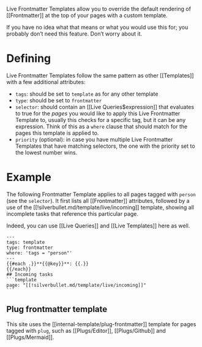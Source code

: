 Live Frontmatter Templates allow you to override the default rendering of [[Frontmatter]] at the top of your pages with a custom template.

If you have no idea what that means or what you would use this for; you probably don’t need this feature. Don’t worry about it.

# Defining
Live Frontmatter Templates follow the same pattern as other [[Templates]] with a few additional attributes:

* `tags`: should be set to `template` as for any other template
* `type`: should be set to `frontmatter`
* `selector`: should contain an [[Live Queries$expression]] that evaluates to true for the _pages_ you would like to apply this Live Frontmatter Template to, usually this checks for a specific tag, but it can be any expression. Think of this as a `where` clause that should match for the pages this template is applied to.
* `priority` (optional): in case you have multiple Live Frontmatter Templates that have matching selectors, the one with the priority set to the lowest number wins.

# Example
The following Frontmatter Template applies to all pages tagged with `person` (see the `selector`). It first lists all [[Frontmatter]] attributes, followed by a use of the [[!silverbullet.md/template/live/incoming]] template, showing all incomplete tasks that reference this particular page.

Indeed, you can use [[Live Queries]] and [[Live Templates]] here as well.

    ---
    tags: template
    type: frontmatter
    where: 'tags = "person"'
    ---
    {{#each .}}**{{@key}}**: {{.}}
    {{/each}}
    ## Incoming tasks
    ```template
    page: "[[!silverbullet.md/template/live/incoming]]"
    ```

## Plug frontmatter template
This site uses the [[internal-template/plug-frontmatter]] template for pages tagged with `plug`, such as [[Plugs/Editor]], [[Plugs/Github]] and [[Plugs/Mermaid]].


